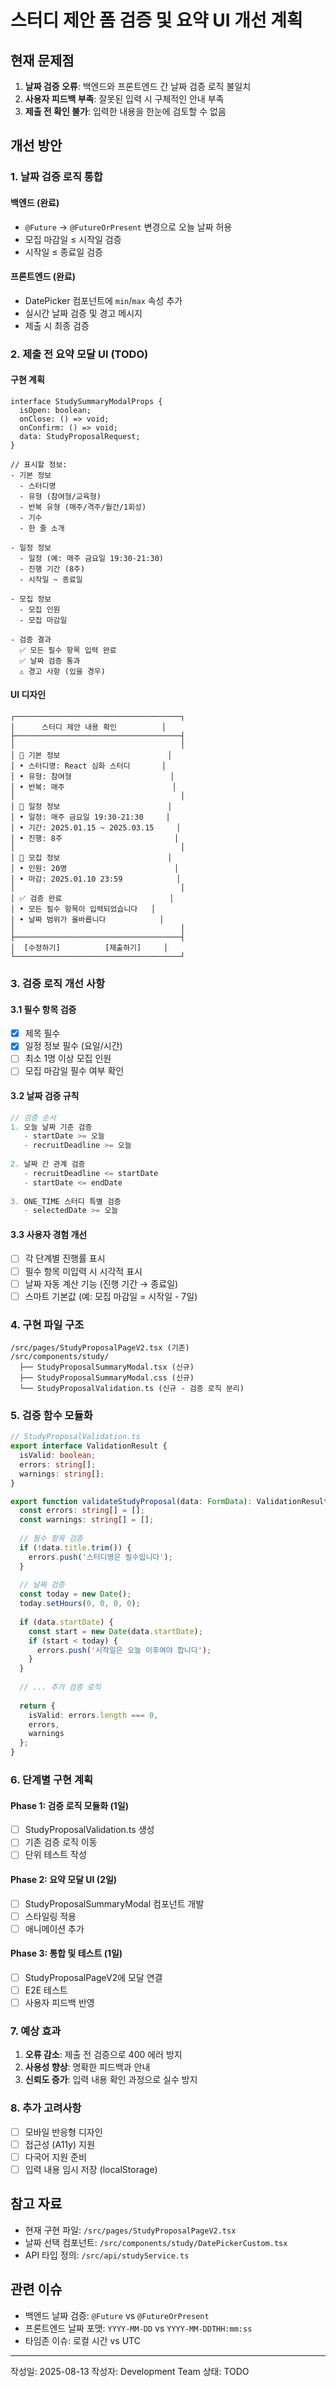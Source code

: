 # 스터디 제안 폼 검증 및 요약 UI 개선 계획

## 현재 문제점
1. **날짜 검증 오류**: 백엔드와 프론트엔드 간 날짜 검증 로직 불일치
2. **사용자 피드백 부족**: 잘못된 입력 시 구체적인 안내 부족
3. **제출 전 확인 불가**: 입력한 내용을 한눈에 검토할 수 없음

## 개선 방안

### 1. 날짜 검증 로직 통합
#### 백엔드 (완료)
- `@Future` → `@FutureOrPresent` 변경으로 오늘 날짜 허용
- 모집 마감일 ≤ 시작일 검증
- 시작일 ≤ 종료일 검증

#### 프론트엔드 (완료)
- DatePicker 컴포넌트에 `min`/`max` 속성 추가
- 실시간 날짜 검증 및 경고 메시지
- 제출 시 최종 검증

### 2. 제출 전 요약 모달 UI (TODO)

#### 구현 계획
```tsx
interface StudySummaryModalProps {
  isOpen: boolean;
  onClose: () => void;
  onConfirm: () => void;
  data: StudyProposalRequest;
}

// 표시할 정보:
- 기본 정보
  - 스터디명
  - 유형 (참여형/교육형)
  - 반복 유형 (매주/격주/월간/1회성)
  - 기수
  - 한 줄 소개
  
- 일정 정보
  - 일정 (예: 매주 금요일 19:30-21:30)
  - 진행 기간 (8주)
  - 시작일 ~ 종료일
  
- 모집 정보
  - 모집 인원
  - 모집 마감일
  
- 검증 결과
  ✅ 모든 필수 항목 입력 완료
  ✅ 날짜 검증 통과
  ⚠️ 경고 사항 (있을 경우)
```

#### UI 디자인
```
┌─────────────────────────────────────┐
│      스터디 제안 내용 확인          │
├─────────────────────────────────────┤
│                                     │
│ 📝 기본 정보                        │
│ • 스터디명: React 심화 스터디       │
│ • 유형: 참여형                      │
│ • 반복: 매주                        │
│                                     │
│ 📅 일정 정보                        │
│ • 일정: 매주 금요일 19:30-21:30     │
│ • 기간: 2025.01.15 ~ 2025.03.15     │
│ • 진행: 8주                         │
│                                     │
│ 👥 모집 정보                        │
│ • 인원: 20명                        │
│ • 마감: 2025.01.10 23:59            │
│                                     │
│ ✅ 검증 완료                        │
│ • 모든 필수 항목이 입력되었습니다   │
│ • 날짜 범위가 올바릅니다            │
│                                     │
├─────────────────────────────────────┤
│  [수정하기]          [제출하기]     │
└─────────────────────────────────────┘
```

### 3. 검증 로직 개선 사항

#### 3.1 필수 항목 검증
- [x] 제목 필수
- [x] 일정 정보 필수 (요일/시간)
- [ ] 최소 1명 이상 모집 인원
- [ ] 모집 마감일 필수 여부 확인

#### 3.2 날짜 검증 규칙
```javascript
// 검증 순서
1. 오늘 날짜 기준 검증
   - startDate >= 오늘
   - recruitDeadline >= 오늘
   
2. 날짜 간 관계 검증
   - recruitDeadline <= startDate
   - startDate <= endDate
   
3. ONE_TIME 스터디 특별 검증
   - selectedDate >= 오늘
```

#### 3.3 사용자 경험 개선
- [ ] 각 단계별 진행률 표시
- [ ] 필수 항목 미입력 시 시각적 표시
- [ ] 날짜 자동 계산 기능 (진행 기간 → 종료일)
- [ ] 스마트 기본값 (예: 모집 마감일 = 시작일 - 7일)

### 4. 구현 파일 구조

```
/src/pages/StudyProposalPageV2.tsx (기존)
/src/components/study/
  ├── StudyProposalSummaryModal.tsx (신규)
  ├── StudyProposalSummaryModal.css (신규)
  └── StudyProposalValidation.ts (신규 - 검증 로직 분리)
```

### 5. 검증 함수 모듈화

```typescript
// StudyProposalValidation.ts
export interface ValidationResult {
  isValid: boolean;
  errors: string[];
  warnings: string[];
}

export function validateStudyProposal(data: FormData): ValidationResult {
  const errors: string[] = [];
  const warnings: string[] = [];
  
  // 필수 항목 검증
  if (!data.title.trim()) {
    errors.push('스터디명은 필수입니다');
  }
  
  // 날짜 검증
  const today = new Date();
  today.setHours(0, 0, 0, 0);
  
  if (data.startDate) {
    const start = new Date(data.startDate);
    if (start < today) {
      errors.push('시작일은 오늘 이후여야 합니다');
    }
  }
  
  // ... 추가 검증 로직
  
  return {
    isValid: errors.length === 0,
    errors,
    warnings
  };
}
```

### 6. 단계별 구현 계획

#### Phase 1: 검증 로직 모듈화 (1일)
- [ ] StudyProposalValidation.ts 생성
- [ ] 기존 검증 로직 이동
- [ ] 단위 테스트 작성

#### Phase 2: 요약 모달 UI (2일)
- [ ] StudyProposalSummaryModal 컴포넌트 개발
- [ ] 스타일링 적용
- [ ] 애니메이션 추가

#### Phase 3: 통합 및 테스트 (1일)
- [ ] StudyProposalPageV2에 모달 연결
- [ ] E2E 테스트
- [ ] 사용자 피드백 반영

### 7. 예상 효과
1. **오류 감소**: 제출 전 검증으로 400 에러 방지
2. **사용성 향상**: 명확한 피드백과 안내
3. **신뢰도 증가**: 입력 내용 확인 과정으로 실수 방지

### 8. 추가 고려사항
- [ ] 모바일 반응형 디자인
- [ ] 접근성 (A11y) 지원
- [ ] 다국어 지원 준비
- [ ] 입력 내용 임시 저장 (localStorage)

## 참고 자료
- 현재 구현 파일: `/src/pages/StudyProposalPageV2.tsx`
- 날짜 선택 컴포넌트: `/src/components/study/DatePickerCustom.tsx`
- API 타입 정의: `/src/api/studyService.ts`

## 관련 이슈
- 백엔드 날짜 검증: `@Future` vs `@FutureOrPresent`
- 프론트엔드 날짜 포맷: `YYYY-MM-DD` vs `YYYY-MM-DDTHH:mm:ss`
- 타임존 이슈: 로컬 시간 vs UTC

---

작성일: 2025-08-13
작성자: Development Team
상태: TODO